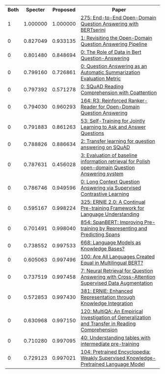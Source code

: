 <html><table><tr>
<th>Both</th>
<th>Specter</th>
<th>Proposed</th>
<th>Paper</th>
</tr>
<tr>
<td>1</td>
<td>1.000000</td>
<td>1.000000</td>
<td><a href="https://www.semanticscholar.org/paper/2fe7dba5a58aee5156594b4d78634ecd6c7dcabd">275: End-to-End Open-Domain Question Answering with BERTserini</a></td>
</tr>
<tr>
<td>0</td>
<td>0.827049</td>
<td>0.933135</td>
<td><a href="https://www.semanticscholar.org/paper/ddd2c4a0f68a41fb4d8faedc3e1bc4ab965c5483">1: Revisiting the Open-Domain Question Answering Pipeline</a></td>
</tr>
<tr>
<td>0</td>
<td>0.801480</td>
<td>0.848694</td>
<td><a href="https://www.semanticscholar.org/paper/e9b73b3b5bfd09dd77db332d80ea3e5e0d1d8f84">0: The Role of Data in Bert Question-Answering</a></td>
</tr>
<tr>
<td>0</td>
<td>0.799160</td>
<td>0.726861</td>
<td><a href="https://www.semanticscholar.org/paper/66b796ac43dd1dc59970d2f93ee05492125f9eb9">0: Question Answering as an Automatic Summarization Evaluation Metric</a></td>
</tr>
<tr>
<td>0</td>
<td>0.797392</td>
<td>0.571278</td>
<td><a href="https://www.semanticscholar.org/paper/adfd824da32849941e87ece541eeeed2c0459705">0: SQuAD Reading Comprehension with Coattention</a></td>
</tr>
<tr>
<td>0</td>
<td>0.794030</td>
<td>0.960293</td>
<td><a href="https://www.semanticscholar.org/paper/f7df82c5417b9ec7582def05b79ca080a07c4f3b">164: R3: Reinforced Ranker-Reader for Open-Domain Question Answering</a></td>
</tr>
<tr>
<td>0</td>
<td>0.791883</td>
<td>0.861263</td>
<td><a href="https://www.semanticscholar.org/paper/a1e79bc3717486b311488bc67b319b3f6a44da14">53: Self-Training for Jointly Learning to Ask and Answer Questions</a></td>
</tr>
<tr>
<td>0</td>
<td>0.788826</td>
<td>0.886634</td>
<td><a href="https://www.semanticscholar.org/paper/3ad4ab5c4f0c7bd537739fc19f9b7b54dc594fdf">2: Transfer learning for question answering on SQuAD</a></td>
</tr>
<tr>
<td>0</td>
<td>0.787631</td>
<td>0.456028</td>
<td><a href="https://www.semanticscholar.org/paper/b0069132b52e2e07b000a3959671aebd3256296f">3: Evaluation of baseline information retrieval for Polish open-domain Question Answering system</a></td>
</tr>
<tr>
<td>0</td>
<td>0.786746</td>
<td>0.949596</td>
<td><a href="https://www.semanticscholar.org/paper/79cb9bca730a4c5bbe73d97c1f40da1d0debe568">0: Long Context Question Answering via Supervised Contrastive Learning</a></td>
</tr>
<tr>
<td>0</td>
<td>0.595167</td>
<td>0.998224</td>
<td><a href="https://www.semanticscholar.org/paper/80f9f109d1564cb8f82aa440a5f6f3fbe220c9ef">325: ERNIE 2.0: A Continual Pre-training Framework for Language Understanding</a></td>
</tr>
<tr>
<td>0</td>
<td>0.701491</td>
<td>0.998040</td>
<td><a href="https://www.semanticscholar.org/paper/81f5810fbbab9b7203b9556f4ce3c741875407bc">854: SpanBERT: Improving Pre-training by Representing and Predicting Spans</a></td>
</tr>
<tr>
<td>0</td>
<td>0.738552</td>
<td>0.997533</td>
<td><a href="https://www.semanticscholar.org/paper/d0086b86103a620a86bc918746df0aa642e2a8a3">668: Language Models as Knowledge Bases?</a></td>
</tr>
<tr>
<td>0</td>
<td>0.605063</td>
<td>0.997496</td>
<td><a href="https://www.semanticscholar.org/paper/14489ec7893e373a0dcc9555c52b99b2b3a429f6">100: Are All Languages Created Equal in Multilingual BERT?</a></td>
</tr>
<tr>
<td>0</td>
<td>0.737519</td>
<td>0.997458</td>
<td><a href="https://www.semanticscholar.org/paper/5679431425a81c07bcafa521e5609cc05b3ec5dc">7: Neural Retrieval for Question Answering with Cross-Attention Supervised Data Augmentation</a></td>
</tr>
<tr>
<td>0</td>
<td>0.572853</td>
<td>0.997430</td>
<td><a href="https://www.semanticscholar.org/paper/031e4e43aaffd7a479738dcea69a2d5be7957aa3">381: ERNIE: Enhanced Representation through Knowledge Integration</a></td>
</tr>
<tr>
<td>0</td>
<td>0.630968</td>
<td>0.997150</td>
<td><a href="https://www.semanticscholar.org/paper/636904d91d9dd1a641a595d9578ba7640f35aa74">120: MultiQA: An Empirical Investigation of Generalization and Transfer in Reading Comprehension</a></td>
</tr>
<tr>
<td>0</td>
<td>0.710280</td>
<td>0.997095</td>
<td><a href="https://www.semanticscholar.org/paper/65be695739d0fa35212e49ccccd129535e6d9e15">40: Understanding tables with intermediate pre-training</a></td>
</tr>
<tr>
<td>0</td>
<td>0.729123</td>
<td>0.997021</td>
<td><a href="https://www.semanticscholar.org/paper/c7fc1cac162c0e2a934704184c7554fd6b6253f0">104: Pretrained Encyclopedia: Weakly Supervised Knowledge-Pretrained Language Model</a></td>
</tr>
</table></html>
